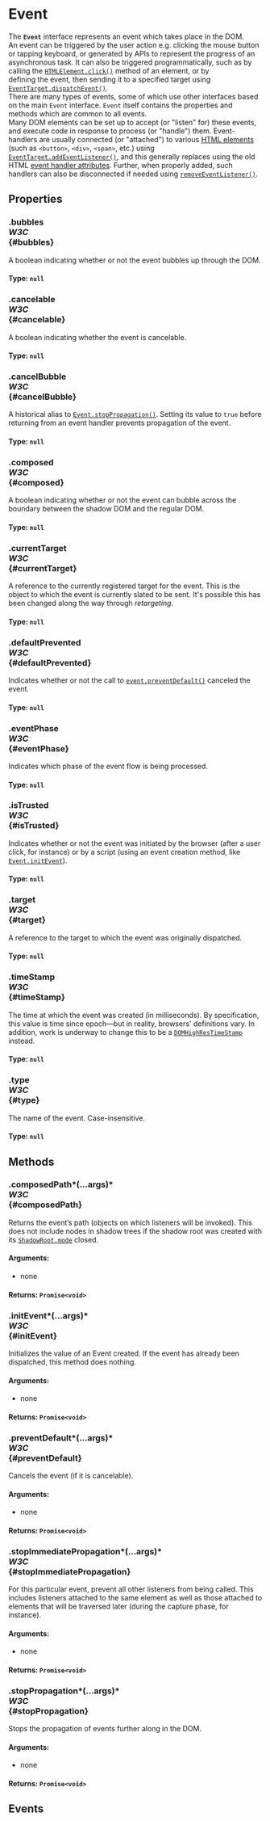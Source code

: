 # Event

<div class='overview'><span class="seoSummary">The <code><strong>Event</strong></code> interface represents an event which takes place in the DOM.</span></div>

<div class='overview'>An event can be triggered by the user action e.g. clicking the mouse button or tapping keyboard, or generated by APIs to represent the progress of an asynchronous task. It can also be triggered programmatically, such as by calling the <a href="https://developer.mozilla.org/en-US/docs/Web/API/HTMLElement/click" title="The HTMLElement.click() method simulates a mouse click&nbsp;on an element."><code>HTMLElement.click()</code></a>&nbsp;method of an&nbsp;element, or by defining&nbsp;the&nbsp;event, then sending&nbsp;it to a specified target&nbsp;using <a href="https://developer.mozilla.org/en-US/docs/Web/API/EventTarget/dispatchEvent" title="Dispatches an Event at the specified EventTarget, (synchronously) invoking the affected EventListeners in the appropriate order. The normal event processing rules (including the capturing and optional bubbling phase) also apply to events dispatched manually with dispatchEvent()."><code>EventTarget.dispatchEvent()</code></a>.</div>

<div class='overview'>There are many types of events, some of which use other interfaces based on the main <code>Event</code> interface. <code>Event</code> itself contains the properties and methods which are common to all events.</div>

<div class='overview'>Many DOM elements can be set up to accept (or "listen" for) these events, and execute code in response to process (or "handle") them. Event-handlers are usually connected (or "attached") to various <a href="https://developer.mozilla.org/en-US/docs/Web/HTML/Element">HTML elements</a> (such as <code>&lt;button&gt;</code>, <code>&lt;div&gt;</code>, <code>&lt;span&gt;</code>, etc.) using <a href="https://developer.mozilla.org/en-US/docs/Web/API/EventTarget/addEventListener" title="The EventTarget method addEventListener() sets up a function that will be&nbsp;called whenever the specified event is delivered to the target."><code>EventTarget.addEventListener()</code></a>, and this generally replaces using the old HTML <a href="https://developer.mozilla.org/en-US/docs/HTML/Global_attributes">event handler attributes</a>. Further, when properly added, such handlers can also be disconnected if needed using <a href="https://developer.mozilla.org/en-US/docs/Web/API/EventTarget/removeEventListener" title="The EventTarget.removeEventListener() method removes from the&nbsp;EventTarget an event listener previously registered with EventTarget.addEventListener(). The event listener to be removed is identified using a combination of the event type, the event listener function itself, and various optional options that may affect the matching process; see Matching event listeners for removal"><code>removeEventListener()</code></a>.</div>

## Properties

### .bubbles <div class="specs"><i>W3C</i></div> {#bubbles}

A boolean indicating whether or not the event bubbles up through the DOM.

#### **Type**: `null`

### .cancelable <div class="specs"><i>W3C</i></div> {#cancelable}

A boolean indicating whether the event is cancelable.

#### **Type**: `null`

### .cancelBubble <div class="specs"><i>W3C</i></div> {#cancelBubble}

A historical alias to <a href="/en-US/docs/Web/API/Event/stopPropagation" title="The stopPropagation() method of the Event interface prevents further propagation of the current event in the capturing and bubbling phases."><code>Event.stopPropagation()</code></a>. Setting its value to <code>true</code> before returning from an event handler prevents propagation of the event.

#### **Type**: `null`

### .composed <div class="specs"><i>W3C</i></div> {#composed}

A boolean indicating whether or not the event can bubble across the boundary between the shadow DOM and the regular DOM.

#### **Type**: `null`

### .currentTarget <div class="specs"><i>W3C</i></div> {#currentTarget}

A reference to the currently registered target for the event. This is the object to which the event is currently slated to be sent. It's possible this has been changed along the way through <em>retargeting</em>.

#### **Type**: `null`

### .defaultPrevented <div class="specs"><i>W3C</i></div> {#defaultPrevented}

Indicates whether or not the call to <a href="/en-US/docs/Web/API/Event/preventDefault" title="The Event interface's preventDefault() method tells the user agent that if the event does not get explicitly handled, its default action should not be taken as it normally would be."><code>event.preventDefault()</code></a> canceled the event.

#### **Type**: `null`

### .eventPhase <div class="specs"><i>W3C</i></div> {#eventPhase}

Indicates which phase of the event flow is being processed.

#### **Type**: `null`

### .isTrusted <div class="specs"><i>W3C</i></div> {#isTrusted}

Indicates whether or not the event was initiated by the browser (after a user click, for instance) or by a script (using an event creation method, like <a href="/en-US/docs/Web/API/Event/initEvent" title="The Event.initEvent() method is used to initialize the value of an event created using Document.createEvent()."><code>Event.initEvent</code></a>).

#### **Type**: `null`

### .target <div class="specs"><i>W3C</i></div> {#target}

A reference to the target to which the event was originally dispatched.

#### **Type**: `null`

### .timeStamp <div class="specs"><i>W3C</i></div> {#timeStamp}

The time at which the event was created&nbsp;(in milliseconds). By specification, this value is time since epoch—but in reality, browsers' definitions vary. In addition, work is underway to change this to be a <a href="/en-US/docs/Web/API/DOMHighResTimeStamp" title="The DOMHighResTimeStamp type is a double and is used to store a time value in milliseconds."><code>DOMHighResTimeStamp</code></a> instead.

#### **Type**: `null`

### .type <div class="specs"><i>W3C</i></div> {#type}

The name of the event. Case-insensitive.

#### **Type**: `null`

## Methods

### .composedPath*(...args)* <div class="specs"><i>W3C</i></div> {#composedPath}

Returns the event’s path (objects on which listeners will be invoked). This does not include nodes in shadow trees if the shadow root was created with its <a href="/en-US/docs/Web/API/ShadowRoot/mode" title="The mode property of the ShadowRoot specifies its mode — either open or closed. This defines whether or not the shadow root's internal features are accessible from JavaScript."><code>ShadowRoot.mode</code></a> closed.

#### **Arguments**:


 - none

#### **Returns**: `Promise<void>`

### .initEvent*(...args)* <div class="specs"><i>W3C</i></div> {#initEvent}

Initializes the value of an Event created. If the event has already been dispatched, this method does nothing.

#### **Arguments**:


 - none

#### **Returns**: `Promise<void>`

### .preventDefault*(...args)* <div class="specs"><i>W3C</i></div> {#preventDefault}

Cancels the event (if it is cancelable).

#### **Arguments**:


 - none

#### **Returns**: `Promise<void>`

### .stopImmediatePropagation*(...args)* <div class="specs"><i>W3C</i></div> {#stopImmediatePropagation}

For this particular event, prevent all other listeners from being called. This includes listeners attached to the same element as well as those attached to elements that will be traversed later (during the capture phase, for instance).

#### **Arguments**:


 - none

#### **Returns**: `Promise<void>`

### .stopPropagation*(...args)* <div class="specs"><i>W3C</i></div> {#stopPropagation}

Stops the propagation of events further along in the DOM.

#### **Arguments**:


 - none

#### **Returns**: `Promise<void>`

## Events
